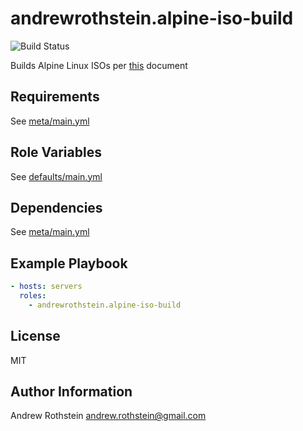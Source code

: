 andrewrothstein.alpine-iso-build
=========
![Build Status](https://github.com/andrewrothstein/ansible-alpine-iso-build/actions/workflows/build.yml/badge.svg)

Builds Alpine Linux ISOs per [this](https://wiki.alpinelinux.org/wiki/How_to_make_a_custom_ISO_image_with_mkimage) document

Requirements
------------

See [meta/main.yml](meta/main.yml)

Role Variables
--------------

See [defaults/main.yml](defaults/main.yml)

Dependencies
------------

See [meta/main.yml](meta/main.yml)

Example Playbook
----------------

```yml
- hosts: servers
  roles:
    - andrewrothstein.alpine-iso-build
```

License
-------

MIT

Author Information
------------------

Andrew Rothstein <andrew.rothstein@gmail.com>
